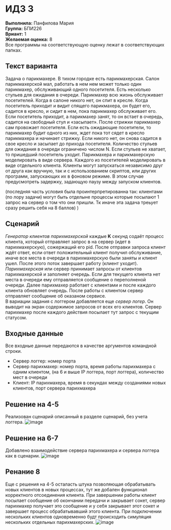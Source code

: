 # ИДЗ 3
<b>Выполнила:</b> Панфилова Мария \
<b>Группа:</b> БПИ226 \
<b>Вриант:</b> 1 \
<b>Желаемая оценка:</b> 8 \
Все программы на соответствующую оценку лежат в соответствующих папках.
## Текст варианта
Задача о парикмахере. В тихом городке есть парикмахерская. Салон парикмахерской мал, работать в нем нем может только один парикмахер, обслуживающий одного посетителя. Есть несколько стульев для ожидания в очереди. Парикмахер всю жизнь обслуживает посетителей. Когда в салоне никого нет, он спит в кресле. Когда посетитель приходит и видит спящего парикмахера, он будет его, садится в кресло, и сидит в нем, пока парикмахер обслуживает его. Если посетитель приходит, а парикмахер занят, то он встает в очередь, садится на свободный стул и «засыпает». После стрижки парикмахер сам провожает посетителя. Если есть ожидающие посетители, то парикмахер будит одного из них, ждет пока тот сядет в кресло парикмахера и начинает стрижку. Если никого нет, он снова садится в свое кресло и засыпает до прихода посетителя.  Количество стульев для ожидания в очереди ограничено числом N. Если стульев не хватает, то пришедший посетитель уходит.
Парикмахера и парикмахерскую моделировать в виде сервера. Каждого из посетителей моделировать в виде отдельного клиента. Клиенты могут запускаться независимо друг от друга как вручную, так и с использованием скриптов, или других программ, запускающих их в фоновом режиме. В этом случае предусмотреть задержку, задающую паузу между запуском клиентов.

(последняя часть условия была проинтерпретированна так: клиентами (по лору задачи) могут быть отделыне процессы которые посылают 1 запрос на сервер о том что они пришли. Тк иначе эта задача треьует сразу решить себя на 8 баллов) )

## Сценарий
*Генератор клиентов парихмахерской* каждые **K** секунд содаёт процесс клиента, который отправляет запрос в на сервер (идет в парихмахерскую), сожержащий его pid. После отправки запроса клиент ждёт ответ, если ответ положительный клиент получил обслуживание, иначе все места в очереди в парихмахерскую были заняты и клиент ушел. После этого поток завершает работу (клиент уходит). \
*Парихмахерская* или сервер принимает запросы от клиентов парихмахерской и заполняет очередь. Если для текущего клиента нет места в очереди ему отправляется сообщение о переполненой очереди. Далее парихмахер работает с клиентами и после каждого клиента обновляет очередь. После работы с клиентом сервер отправляет сообщение об оказаном сервисе. \
В вариации задания с логгером добавляется еще *сервер логер*. Он выводит на экран содержимое запросов от всех его клиентов. Сервер парихмахер после каждого действия посылает тут запрос с текущим статусом.

## Входные данные
Все входные данные передаются в качестве аргументов командной строки.
- Сервер логгер: номер порта
- Сервер парихмахер: номер порта, время работы парихмахера с одним клиентом, (на 6 и выше IP логгера, порт логгера), количество мест в очереди
- Клиент: IP парихмахера, время в секундах между созданиями новых клиентов, порт сервера парихмахера

## Решение на 4-5
Реализован сценарий описанный в разделе сценарий, без учета логгера.
![image](https://github.com/MShpiz/OS_IHW_3/assets/88736099/157325a2-73a6-4d50-bc6d-323a53f8eacd)


## Решение на 6-7
Добавлено взаимодействие сервера парихмахера и сервера логгера как в сценарии.
![image](https://github.com/MShpiz/OS_IHW_3/assets/88736099/3adee97b-1711-46c5-ae7f-afac92b1e569)

## Ренание 8
Еще с решения на 4-5 осталасть штука позволяющая обрабатывать новых клиентов в новых процессах, тут же добален функционал корректного отсоединения клиента. При завершении работы клиент посылает сообщение об окончании передачи и закрывает сокет, сервер парихмахер получает это сообщение и у себя закрывает этот сокет и завершает процесс обрабатывавший этого клиента. При подключении нескольких клиентов одновременно будт происходить симуляция нескольких отдельных парихмахерских.
![image](https://github.com/MShpiz/OS_IHW_3/assets/88736099/28d970c4-5cbf-48f3-8137-41aa3fb9e582)

